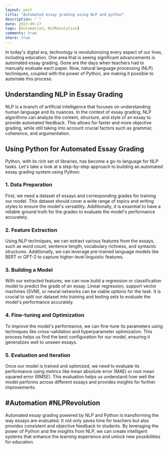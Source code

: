 ```yaml
---
layout: post
title: "Automated essay grading using NLP and python"
description: " "
date: 2023-09-17
tags: [Automation, NLPRevolution]
comments: true
share: true
---
```


In today's digital era, technology is revolutionizing every aspect of our lives, including education. One area that is seeing significant advancements is automated essay grading. Gone are the days when teachers had to manually evaluate each paper. Now, natural language processing (NLP) techniques, coupled with the power of Python, are making it possible to automate this process.

## Understanding NLP in Essay Grading

NLP is a branch of artificial intelligence that focuses on understanding human language and its nuances. In the context of essay grading, NLP algorithms can analyze the content, structure, and style of an essay to provide automated feedback. This allows for faster and more objective grading, while still taking into account crucial factors such as grammar, coherence, and argumentation.

## Using Python for Automated Essay Grading

Python, with its rich set of libraries, has become a go-to language for NLP tasks. Let's take a look at a step-by-step approach to building an automated essay grading system using Python:

### 1. Data Preparation
First, we need a dataset of essays and corresponding grades for training our model. This dataset should cover a wide range of topics and writing styles to ensure the model's versatility. Additionally, it is essential to have a reliable ground truth for the grades to evaluate the model's performance accurately.

### 2. Feature Extraction
Using NLP techniques, we can extract various features from the essays, such as word count, sentence length, vocabulary richness, and syntactic structures. Additionally, we can leverage pre-trained language models like BERT or GPT-2 to capture higher-level linguistic features.

### 3. Building a Model
With our extracted features, we can now build a regression or classification model to predict the grade of an essay. Linear regression, support vector machines (SVM), or neural networks can be viable options for the task. It is crucial to split our dataset into training and testing sets to evaluate the model's performance accurately.

### 4. Fine-tuning and Optimization
To improve the model's performance, we can fine-tune its parameters using techniques like cross-validation and hyperparameter optimization. This process helps us find the best configuration for our model, ensuring it generalizes well to unseen essays.

### 5. Evaluation and Iteration
Once our model is trained and optimized, we need to evaluate its performance using metrics like mean absolute error (MAE) or root mean squared error (RMSE). This evaluation helps us understand how well the model performs across different essays and provides insights for further improvements.

## #Automation #NLPRevolution

Automated essay grading powered by NLP and Python is transforming the way essays are evaluated. It not only saves time for teachers but also provides consistent and objective feedback to students. By leveraging the power of Python and the insights from NLP, we can create intelligent systems that enhance the learning experience and unlock new possibilities for education.